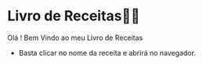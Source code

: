 # Livro de Receitas:man_cook:

Olá ! Bem Vindo ao meu Livro de Receitas

- Basta clicar no nome da receita e abrirá no navegador.